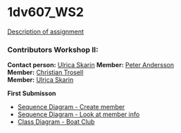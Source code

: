 # 1dv607_WS2

[Description of assignment](https://coursepress.lnu.se/kurs/objektorienterad-analys-och-design-med-uml/workshops-2/workshop-2-design/)

### Contributors Workshop II:
**Contact person:** [Ulrica Skarin](https://github.com/ulricaskarin)
**Member:** [Peter Andersson](https://github.com/sehnpaa)  
**Member:** [Christian Trosell](https://github.com/krockgardin)  
**Member:** [Ulrica Skarin](https://github.com/ulricaskarin)

**First Submisson**
* [Sequence Diagram - Create member](https://www.websequencediagrams.com/cgi-bin/cdraw?lz=dGl0bGUgQ3JlYXRlIG1lbWJlcgoKUHJvZ3JhbS0-SW5wdXRMaXN0ZW5lcjogVGFrZQAOBQoKbG9vcAogICAgABYNLT5Db25zb2xlOiBXcml0ZUxpbmUACR1SZWFkABwJADUHLQBoEABUFEFjdGlvbjogQ2FsbAplbmQKCgAMBi0-TQCBQAVBZGRlcjogUmVjaWV2ZUZyb21Nb2RlbCAAERdTZW5kVG8AHgUKCgA3CwBHCFJlZ2lzdHJ5OiBTYXZlAF0GACEIABQIABAcTGlzdAAeElhNTAAVEFRvWE1MRmlsZQB4D0NMSTogRGlzcGxheQpDTEkAglUVABkaAIErBwAhGA&s=patent)
* [Sequence Diagram - Look at member info](https://www.websequencediagrams.com/cgi-bin/cdraw?lz=dGl0bGUgTG9vayBhdCBtZW1iZXIgaW5mbwoKUHJvZ3JhbS0-SW5wdXRMaXN0ZW5lcjogVGFrZQAOBQoKbG9vcAogICAgABYNLT5Db25zb2xlOiBXcml0ZUxpbmUACR1SZWFkABwJADUHLQBoEABUFEFjdGlvbjogQ2FsbAplbmQKCgAMBi0-TQCBRQUAgTAFcjogUmVjaWV2ZUZyb21Nb2RlbCAAERhTZW5kVG8AHwUKCgA4DABKCFJlZ2lzdHJ5OiBHZXQAXwZCeUlkACUIABcIABQbTGlzdAAdElhNTAAVD0Zyb21YTUxGaWxlClhNTC0AcREAYxAAgWYPAIEwEENMSTogRGlzcGxheQpDTEkAgxEVABkbAIJMBgAhGQ&s=patent)
* [Class Diagram - Boat Club](#)
